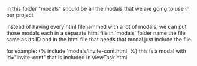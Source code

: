 in this folder "modals" should be all the modals that we are going to use in our project

instead of having every html file jammed with a lot of modals, we can put those modals each in a separate html file in 'modals' folder name the file same as its ID and in the html file that needs that modal just include the file

for example:
{% include 'modals/invite-cont.html' %}
this is a modal with id="invite-cont" that is included in viewTask.html
